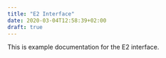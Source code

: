 ```yaml
---
title: "E2 Interface"
date: 2020-03-04T12:58:39+02:00
draft: true
---
```


This is example documentation for the E2 interface.
